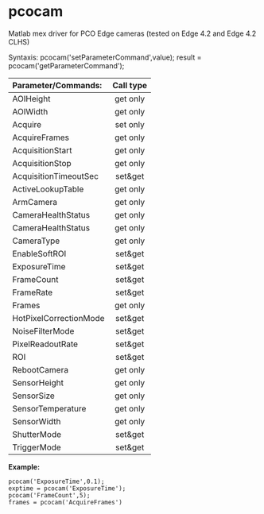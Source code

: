 # pcocam
Matlab mex driver for PCO Edge cameras (tested on Edge 4.2 and Edge 4.2 CLHS)

Syntaxis:
pcocam('setParameterCommand',value);
result = pcocam('getParameterCommand');

| Parameter/Commands:		| Call type |
| :---						| :----:	|
| AOIHeight					| get only	|
| AOIWidth					| get only	|
| Acquire					| set only	|
| AcquireFrames				| get only	|
| AcquisitionStart			| get only	|
| AcquisitionStop			| get only	|
| AcquisitionTimeoutSec		| set&get	|
| ActiveLookupTable			| get only	|
| ArmCamera					| get only	|
| CameraHealthStatus		| get only	|
| CameraHealthStatus		| get only	|
| CameraType				| get only	|
| EnableSoftROI				| set&get	|
| ExposureTime				| set&get	|
| FrameCount				| set&get	|
| FrameRate					| set&get	|
| Frames					| get only	|
| HotPixelCorrectionMode	| set&get	|
| NoiseFilterMode			| set&get	|
| PixelReadoutRate			| set&get	|
| ROI						| set&get	|
| RebootCamera				| get only	|
| SensorHeight				| get only	|
| SensorSize				| get only	|
| SensorTemperature			| get only	|
| SensorWidth				| get only	|
| ShutterMode				| set&get	|
| TriggerMode				| set&get	|


**Example:**
~~~
pcocam('ExposureTime',0.1);
exptime = pcocam('ExposureTime');
pcocam('FrameCount',5);
frames = pcocam('AcquireFrames')
~~~